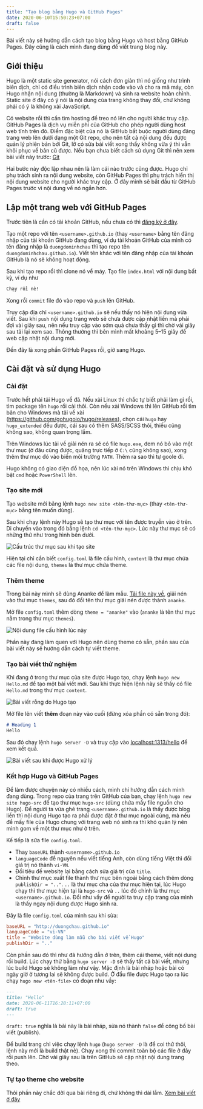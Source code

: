```yaml
---
title: "Tạo blog bằng Hugo và GitHub Pages"
date: 2020-06-10T15:50:23+07:00
draft: false
---
```


Bài viết này sẽ hướng dẫn cách tạo blog bằng Hugo và host bằng GitHub Pages.
Đây cũng là cách mình đang dùng để viết trang blog này.

## Giới thiệu
Hugo là một static site generator, nói cách đơn giản thì nó giống như trình
biên dịch, chỉ có điều trình biên dịch nhận code vào và cho ra mã máy, còn
Hugo nhận nội dung (thường là Markdown) và sinh ra website hoàn chỉnh. Static
site ở đây có ý nói là nội dung của trang không thay đổi, chứ không phải có ý
là không xài JavaScript.

Có website rồi thì cần tìm hosting để treo nó lên cho người khác truy cập.
GitHub Pages là dịch vụ miễn phí của GitHub cho phép người dùng host web tĩnh
trên đó. Điểm đặc biệt của nó là GitHub bắt buộc người dùng đăng trang web lên
dưới dạng một Git repo, cho nên tất cả nội dung đều được quản lý phiên bản bởi
Git, lỡ có sửa bài viết xong thấy không vừa ý thì vẫn khôi phục về bản cũ được.
Nếu bạn chưa biết cách sử dụng Git thì nên xem bài viết này trước: [Git](Git)

Hai bước này độc lập nhau nên là làm cái nào trước cũng được. Hugo chỉ phụ trách
sinh ra nội dung website, còn GitHub Pages thì phụ trách hiển thị nội dung website
cho người khác truy cập. Ở đây mình sẽ bắt đầu từ GitHub Pages trước vì nội dung
về nó ngắn hơn.

## Lập một trang web với GitHub Pages
Trước tiên là cần có tài khoản GitHub, nếu chưa có thì [đăng ký ở đây]().

Tạo một repo với tên `<username>.github.io` (thay `<username>` bằng tên đăng nhập
của tài khoản GitHub đang dùng, ví dụ tài khoản GitHub của mình có tên đăng nhập là
`duongdominhchau` thì tạo repo tên `duongdominhchau.github.io`). Viết tên khác với
tên đăng nhập của tài khoản GitHub là nó sẽ không hoạt động.

Sau khi tạo repo rồi thì clone nó về máy. Tạo file `index.html` với nội dung bất kỳ,
ví dụ như

```html
Chạy rồi nè!
```

Xong rồi `commit` file đó vào repo và `push` lên GitHub.

Truy cập địa chỉ `<username>.github.io` sẽ nếu thấy nó hiện nội dung vừa viết.
Sau khi `push` nội dung trang web sẽ chưa được cập nhật liền mà phải đợi vài
giây sau, nên nếu truy cập vào sớm quá chưa thấy gì thì chờ vài giây sau tải
lại xem sao. Thông thường thì bên mình mất khoảng 5–15 giây để web cập nhật
nội dung mới.

Đến đây là xong phần GitHub Pages rồi, giờ sang Hugo.

## Cài đặt và sử dụng Hugo
### Cài đặt
Trước hết phải tải Hugo về đã. Nếu xài Linux thì chắc tự biết phải làm gì rồi,
tìm package tên `hugo` rồi cài thôi. Còn nếu xài Windows thì lên GitHub rồi
tìm bản cho Windows mà tải về xài (https://github.com/gohugoio/hugo/releases),
chọn cái `hugo` hay `hugo_extended` đều được, cái sau có thêm SASS/SCSS thôi,
thiếu cũng không sao, không quan trọng lắm.

Trên Windows lúc tải về giải nén ra sẽ có file `hugo.exe`, đem nó bỏ vào
một thư mục (ở đâu cũng được, quăng trực tiếp ở `C:\` cũng không sao), xong
thêm thư mục đó vào biến môi trường `PATH`. Thêm ra sao thì tự goole đi.

Hugo không có giao diện đồ họa, nên lúc xài nó trên Windows thì chịu khó
bật `cmd` hoặc `PowerShell` lên.

### Tạo site mới
Tạo website mới bằng lệnh `hugo new site <tên-thư-mục>` (thay `<tên-thư-mục>`
bằng tên muốn dùng).

Sau khi chạy lệnh này Hugo sẽ tạo thư mục với tên được truyền vào ở trên. Di
chuyển vào trong đó bằng lệnh `cd <tên-thư-mục>`. Lúc này thư mục sẽ có những
thứ như trong hình bên dưới.

![Cấu trúc thư mục sau khi tạo site](img/hugo-new-site.png)

Hiện tại chỉ cần biết `config.toml` là file cấu hình, `content` là thư mục chứa
các file nội dung, `themes` là thư mục chứa theme.

### Thêm theme
Trong bài này mình sẽ dùng Ananke để làm mẫu. [Tải
file này về](https://github.com/budparr/gohugo-theme-ananke/archive/master.zip),
giải nén vào thư mục `themes`, sau đó đổi tên thư mục giải nén được thành `ananke`.

Mở file `config.toml` thêm dòng `theme = "ananke"` vào (`ananke` là tên
thư mục nằm trong thư mục `themes`).

![Nội dung file cấu hình lúc này](img/hugo-config-ananke-theme.png)

Phần này đang làm quen với Hugo nên dùng theme có sẵn, phần sau của bài viết
này sẽ hướng dẫn cách tự viết theme.

### Tạo bài viết thử nghiệm
Khi đang ở trong thư mục của site được Hugo tạo, chạy lệnh `hugo new Hello.md`
để tạo một bài viết mới. Sau khi thực hiện lệnh này sẽ thấy có file `Hello.md`
trong thư mục `content`.

![Bài viết rỗng do Hugo tạo](img/hugo-new-post.png)

Mở file lên viết **thêm** đoạn này vào cuối (đừng xóa phần có sẵn trong đó):

```markdown
# Heading 1
Hello
```

Sau đó chạy lệnh `hugo server -D` và truy cập vào <localhost:1313/hello> để
xem kết quả.

![Bài viết sau khi được Hugo xử lý](img/hugo-serve-hello.png)

### Kết hợp Hugo và GitHub Pages
Để làm được chuyện này có nhiều cách, mình chỉ hướng dẫn cách mình đang dùng.
Trong repo của trang trên GitHub của bạn, chạy lệnh `hugo new site hugo-src`
để tạo thư mục `hugo-src` (dùng chứa mấy file nguồn cho Hugo). Để người ta vừa
ghé trang `<username>.github.io` là thấy được blog liền thì nội dung Hugo tạo
ra phải được đặt ở thư mục ngoài cùng, mà nếu để mấy file của Hugo chung với
trang web nó sinh ra thì khó quản lý nên mình gom về một thư mục như ở trên.

Kế tiếp là sửa file `config.toml`.
- Thay `baseURL` thành `<username>.github.io`
- `languageCode` để nguyên nếu viết tiếng Anh, còn dùng tiếng Việt thì
đổi giá trị nó thành `vi-VN`.
- Đổi tiêu đề website lại bằng cách sửa giá trị của `title`.
- Chỉnh thư mục xuất file thành thư mục bên ngoài bằng cách thêm dòng
`publishDir = ".."`. `..` là thư mục cha của thư mục hiện tại, lúc Hugo
chạy thì thư mục hiện tại là `hugo-src` và `..` lúc đó chính là thư mục
`<username>.github.io`. Đổi như vầy để người ta truy cập trang của mình
là thấy ngay nội dung được Hugo sinh ra.

Đây là file `config.toml` của mình sau khi sửa:

```toml
baseURL = "http://duongchau.github.io"
languageCode = "vi-VN"
title = "Website dùng làm mẫu cho bài viết về Hugo"
publishDir = ".."
```

Còn phần sau đó thì như đã hướng dẫn ở trên, thêm cái theme, viết nội dung
rồi build. Lúc chạy thử bằng `hugo server -D` sẽ thấy tất cả bài viết, nhưng
lúc build Hugo sẽ không làm như vậy. Mặc định là bài nháp hoặc bài có ngày giờ
ở tương lai sẽ không được build. Ở đầu file được Hugo tạo ra lúc chạy
`hugo new <tên-file>` có đoạn như vầy:

```markdown
---
title: "Hello"
date: 2020-06-11T16:28:11+07:00
draft: true
---
```

`draft: true` nghĩa là bài này là bài nháp, sửa nó thành `false` để công bố
bài viết (publish).

Để build trang chỉ việc chạy lệnh `hugo` (`hugo server -D` là để coi thử thôi,
lệnh này mới là build thật nè). Chạy xong thì commit toàn bộ các file ở đây
rồi push lên. Chờ vài giây sau là trên GitHub sẽ cập nhật nội dung trang theo.

### Tự tạo theme cho website
Thôi phần này chắc dời qua bài riêng đi, chứ không thì dài lắm.
[Xem bài viết ở đây](quá-trình-xây-dựng-hugo-theme-cho-blog-này)
